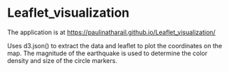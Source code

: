 # Leaflet_visualization
The application is at https://paulinatharail.github.io/Leaflet_visualization/

Uses d3.json() to extract the data and leaflet to plot the coordinates on the map.
The magnitude of the earthquake is used to determine the color density and size of the circle markers.
